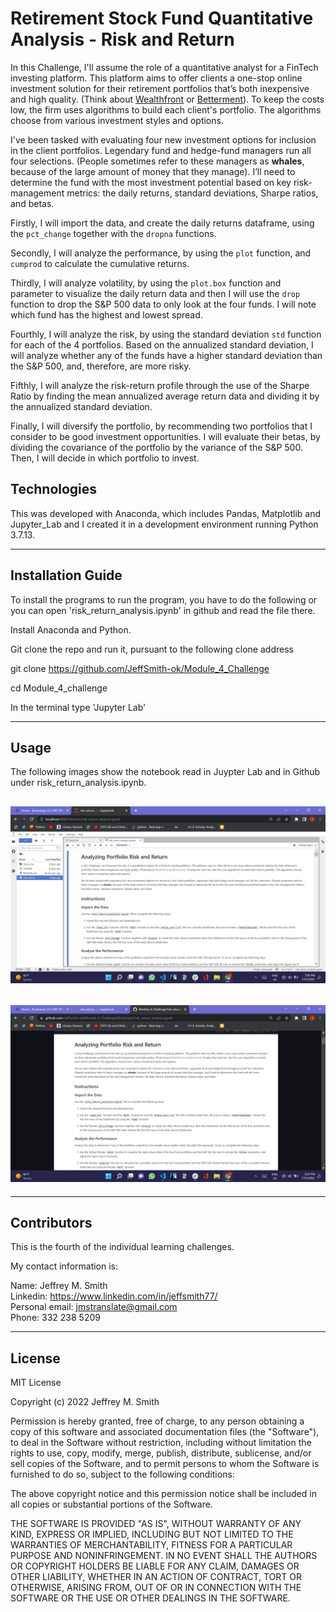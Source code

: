 # Retirement Stock Fund Quantitative Analysis - Risk and Return

In this Challenge, I'll assume the role of a quantitative analyst for a FinTech investing platform. This platform aims to offer clients a one-stop online investment solution for their retirement portfolios that’s both inexpensive and high quality. (Think about [Wealthfront](https://www.wealthfront.com/) or [Betterment](https://www.betterment.com/)). To keep the costs low, the firm uses algorithms to build each client's portfolio. The algorithms choose from various investment styles and options.

I've been tasked with evaluating four new investment options for inclusion in the client portfolios. Legendary fund and hedge-fund managers run all four selections. (People sometimes refer to these managers as **whales**, because of the large amount of money that they manage). I’ll need to determine the fund with the most investment potential based on key risk-management metrics: the daily returns, standard deviations, Sharpe ratios, and betas.

Firstly, I will import the data, and create the daily returns dataframe, using the `pct_change` together with the `dropna` functions.

Secondly, I will analyze the performance, by using the `plot` function, and `cumprod` to calculate the cumulative returns.

Thirdly, I will analyze volatility, by using the `plot.box` function and parameter to visualize the daily return data and then I will use the `drop` function to drop the S&P 500 data to only look at the four funds. I will note which fund has the highest and lowest spread.

Fourthly, I will analyze the risk, by using the standard deviation `std` function for each of the 4 portfolios. Based on the annualized standard deviation, I will analyze whether any of the funds have a higher standard deviation than the S&P 500, and, therefore, are more risky.

Fifthly, I will analyze the risk-return profile through the use of the Sharpe Ratio by finding the mean annualized average return data and dividing it by the annualized standard deviation.

Finally, I will diversify the portfolio, by recommending two portfolios that I consider to be good investment opportunities. I will evaluate their betas, by dividing the covariance of the portfolio by the variance of the S&P 500. Then, I will decide in which portfolio to invest.

## Technologies

This was developed with Anaconda, which includes Pandas, Matplotlib and Jupyter_Lab and I created it in a development environment running Python 3.7.13.

---

## Installation Guide

To install the programs to run the program, you have to do the following or you can open 'risk_return_analysis.ipynb' in github and read the file there.

Install Anaconda and Python. </br>

Git clone the repo and run it, pursuant to the following clone address

git clone https://github.com/JeffSmith-ok/Module_4_Challenge

cd Module_4_challenge

In the terminal type 'Jupyter Lab'

---

## Usage

The following images show the notebook read in Juypter Lab and in Github under risk_return_analysis.ipynb.

## ![Screenshot of Jupyter_Lab with notebook open](images/Jupyter_Lab.jpg) </br>

## ![Screenshot of Github with notebook open](images/Github.jpg)

---

## Contributors

This is the fourth of the individual learning challenges.

My contact information is:

Name: Jeffrey M. Smith </br>
Linkedin: https://www.linkedin.com/in/jeffsmith77/ </br>
Personal email: jmstranslate@gmail.com </br>
Phone: 332 238 5209

---

## License

MIT License

Copyright (c) 2022 Jeffrey M. Smith

Permission is hereby granted, free of charge, to any person obtaining a copy of this software and associated documentation files (the "Software"), to deal in the Software without restriction, including without limitation the rights to use, copy, modify, merge, publish, distribute, sublicense, and/or sell
copies of the Software, and to permit persons to whom the Software is furnished to do so, subject to the following conditions:

The above copyright notice and this permission notice shall be included in all copies or substantial portions of the Software.

THE SOFTWARE IS PROVIDED "AS IS", WITHOUT WARRANTY OF ANY KIND, EXPRESS OR IMPLIED, INCLUDING BUT NOT LIMITED TO THE WARRANTIES OF MERCHANTABILITY, FITNESS FOR A PARTICULAR PURPOSE AND NONINFRINGEMENT. IN NO EVENT SHALL THE AUTHORS OR COPYRIGHT HOLDERS BE LIABLE FOR ANY CLAIM, DAMAGES OR OTHER LIABILITY, WHETHER IN AN ACTION OF CONTRACT, TORT OR OTHERWISE, ARISING FROM, OUT OF OR IN CONNECTION WITH THE SOFTWARE OR THE USE OR OTHER DEALINGS IN THE
SOFTWARE.

```

```
